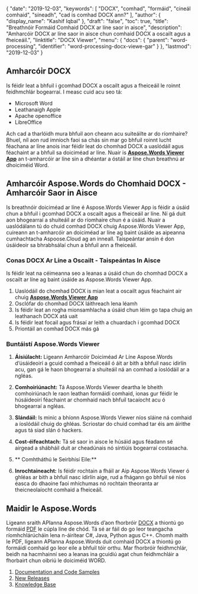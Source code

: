 {
  "date": "2019-12-03",
  "keywords": [
"DOCX",
"comhad",
"formáid",
"cineál comhaid",
"síneadh",
"cad is comhad DOCX ann?"
],
  "author": {
    "display_name": "Kashif Iqbal"
},
  "draft": "false",
  "toc": true,
  "title": "Breathnóir Formáid Comhaid DOCX ar líne saor in aisce",
  "description": "Amharcóir DOCX ar líne saor in aisce chun comhaid DOCX a oscailt agus a fheiceáil.",
  "linktitle": "DOCX Viewer",
  "menu": {
    "docs": {
      "parent": "word-processing",
      "identifier": "word-processing-docx-viewe-gar"
}
},
  "lastmod": "2019-12-03"
}

## Amharcóir DOCX

Is féidir leat a bhfuil i gcomhad DOCX a oscailt agus a fheiceáil le roinnt feidhmchlár bogearraí. I measc cuid acu seo tá:

 * Microsoft Word
 * Leathanaigh Apple
 * Apache openoffice
 * LibreOffice

Ach cad a tharlóidh mura bhfuil aon cheann acu suiteáilte ar do ríomhaire? Bhuel, níl aon rud imníoch faoi sa chás sin mar go bhfuil roinnt lucht féachana ar líne anois inar féidir leat do chomhad DOCX a uaslódáil agus féachaint ar a bhfuil sa doiciméad ar líne. Nuair is **[Aspose.Words Viewer App](https://products.aspose.app/words/viewer/docx)** an t-amharcóir ar líne sin a dhéantar a óstáil ar líne chun breathnú ar dhoiciméid Word.

## Amharcóir Aspose.Words do Chomhaid DOCX - Amharcóir Saor in Aisce

Is breathnóir doiciméad ar líne é Aspose.Words Viewer App is féidir a úsáid chun a bhfuil i gcomhad DOCX a oscailt agus a fheiceáil ar líne. Ní gá duit aon bhogearraí a shuiteáil ar do ríomhaire chun é a úsáid. Nuair a uaslódálann tú do chuid comhad DOCX chuig Aspose.Words Viewer App, cuireann an t-amharcóir an doiciméad ar líne ag baint úsáide as aipeanna cumhachtacha Aspoose.Cloud ag an inneall. Taispeántar ansin é don úsáideoir sa bhrabhsálaí chun a bhfuil ann a fheiceáil.

### Conas DOCX Ar Líne a Oscailt - Taispeántas In Aisce

Is féidir leat na céimeanna seo a leanas a úsáid chun do chomhad DOCX a oscailt ar líne ag baint úsáide as Aspose.Words Viewer App.

1. Uaslódáil do chomhad DOCX is mian leat a oscailt agus féachaint air chuig **[Aspose.Words Viewer App](https://products.aspose.app/words/viewer/docx)**
1. Osclófar do chomhad DOCX láithreach lena léamh
1. Is féidir leat an rogha mionsamhlacha a úsáid chun léim go tapa chuig an leathanach DOCX atá uait
1. Is féidir leat focail agus frásaí ar leith a chuardach i gcomhad DOCX
1. Priontáil an comhad DOCX más gá

### Buntáistí Aspose.Words Viewer

1. **Áisiúlacht:** Ligeann Amharcóir Doiciméad Ar Líne Aspose.Words d’úsáideoirí a gcuid comhad a fheiceáil ó áit ar bith a bhfuil nasc idirlín acu, gan gá le haon bhogearraí a shuiteáil ná an comhad a íoslódáil ar a ngléas.

1. **Comhoiriúnacht:** Tá Aspose.Words Viewer deartha le bheith comhoiriúnach le raon leathan formáidí comhaid, ionas gur féidir le húsáideoirí féachaint ar chomhaid nach bhfuil tacaíocht acu ó bhogearraí a ngléas.

1. **Slándáil:** Is minic a bhíonn Aspose.Words Viewer níos sláine ná comhaid a íoslódáil chuig do ghléas. Scriostar do chuid comhad tar éis am áirithe agus tá siad slán ó hackers.

1. **Cost-éifeachtach:** Tá sé saor in aisce le húsáid agus féadann sé airgead a shábháil duit ar cheadúnais nó síntiúis bogearraí costasacha.

1. ** Comhtháthú le Seirbhísí Eile:**

1. **Inrochtaineacht:** Is féidir rochtain a fháil ar Aip Aspose.Words Viewer ó ghléas ar bith a bhfuil nasc idirlín aige, rud a fhágann go bhfuil sé níos éasca do dhaoine faoi mhíchumas nó rochtain theoranta ar theicneolaíocht comhaid a fheiceáil.

## Maidir le Aspose.Words

Ligeann sraith APIanna Aspose.Words d’aon fhorbróir [DOCX](/word-processing/docx/) a thiontú go formáid [PDF](/pdf/) le cúpla líne de chód. Tá sé ar fáil do go leor teangacha ríomhchlárúcháin lena n-áirítear C#, Java, Python agus C++. Chomh maith le PDF, ligeann APIanna Aspose.Words duit comhaid DOCX a thiontú go formáidí comhaid go leor eile a bhfuil tóir orthu. Mar fhorbróir feidhmchlár, beidh na hacmhainní seo a leanas ina gcuidiú agat chun feidhmchláir a fhorbairt chun oibriú le doiciméid WORD.

1. [Documentation and Code Samples](https://docs.aspose.com/words/)
1. [New Releases](https://releases.aspose.com/)
1. [Knowledge Base](https://kb.aspose.com/words/)

